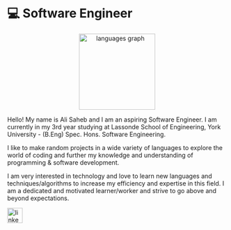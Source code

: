 # 💻 Software Engineer

<div align="center">
   <img src="https://github-readme-stats.vercel.app/api/top-langs?locale=en&hide_title=false&layout=compact&card_width=320&langs_count=8&theme=dracula&hide_border=false&username=goodkidali&hide=TypeScript,Shell" height="175" alt="languages graph"  />   
</div>


<p>
 Hello! My name is Ali Saheb and I am an aspiring Software Engineer. I am currently in my 3rd year studying at Lassonde School of Engineering, York University - (B.Eng) Spec. Hons. Software Engineering.

I like to make random projects in a wide variety of languages to explore the world of coding and further my knowledge and understanding of programming & software development.

I am very interested in technology and love to learn new languages and techniques/algorithms to increase my efficiency and expertise in this field. I am a dedicated and motivated learner/worker
and strive to go above and beyond expectations. 
</p>

<a href="https://www.linkedin.com/in/ali-software/" target="_blank">
    <img src="https://img.shields.io/static/v1?message=LinkedIn&logo=linkedin&label=&color=0077B5&logoColor=white&labelColor=&style=for-the-badge" height="35" alt="linkedin logo"  />
  </a>
